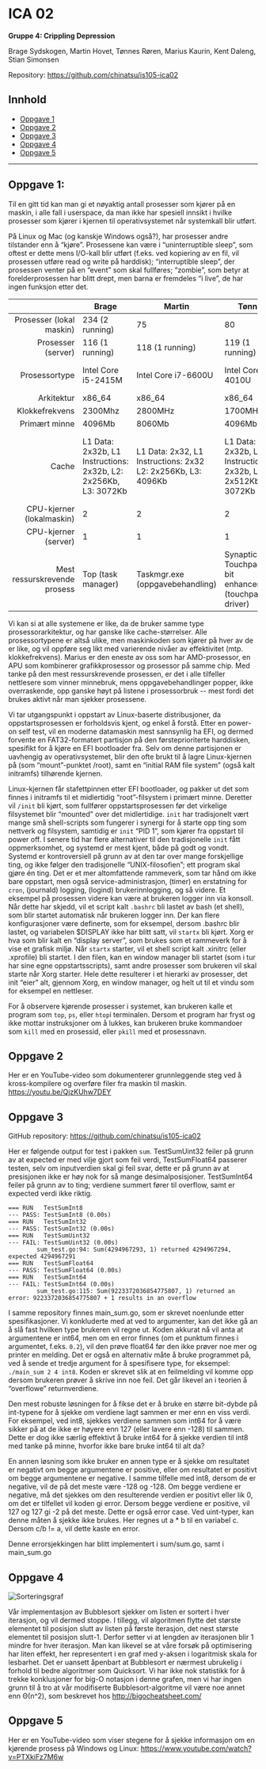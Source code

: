 # ICA 02

**Gruppe 4: Crippling Depression**

Brage Sydskogen, Martin Hovet, Tønnes Røren, Marius Kaurin, Kent Daleng, Stian Simonsen

Repository: https://github.com/chinatsu/is105-ica02

## Innhold

* [Oppgave 1](#oppgave-1)
* [Oppgave 2](#oppgave-2)
* [Oppgave 3](#oppgave-3)
* [Oppgave 4](#oppgave-4)
* [Oppgave 5](#oppgave-5)

---

## Oppgave 1:

Til en gitt tid kan man gi et nøyaktig antall prosesser som kjører på en maskin, i alle fall i userspace, da man ikke har spesiell innsikt i hvilke prosesser som kjører i kjernen til operativsystemet når systemkall blir utført.

På Linux og Mac (og kanskje Windows også?), har prosesser andre tilstander enn å “kjøre”. Prosessene kan være i “uninterruptible sleep”, som oftest er dette mens I/O-kall blir utført (f.eks. ved kopiering av en fil, vil prosessen utføre read og write på harddisk); “interruptible sleep”, der prosessen venter på en “event” som skal fullføres; “zombie”, som betyr at forelderprosessen har blitt drept, men barna er fremdeles “i live”, de har ingen funksjon etter det.

|                              | Brage | Martin | Tønnes | Stian | Marius | Kent |
|-----------------------------:|-------|--------|--------|-------|--------|------|
| Prosesser (lokal maskin)     | 234 (2 running) | 75 | 80 | 79(?) | 153 | 88 (1 running) |
| Prosesser (server)           | 116 (1 running) | 118 (1 running) | 119 (1 running) | 118(?) |122 (1 running) | 127 (1 running) |
| Prosessortype                | Intel Core i5-2415M | Intel Core i7-6600U |Intel Core i3-4010U | Intel Core i5-3230M | AMD A8-7410 APU | Intel Celeron 2955U |
| Arkitektur                   | x86_64 | x86_64 | x86_64 | x84_64 | x86_64 | x86_64 |
| Klokkefrekvens               | 2300Mhz | 2800MHz | 1700MHz | 2600MHz | 2200Mhz | 1400MHz |
| Primært minne                | 4096Mb | 8060Mb | 4096Mb | 4096Mb | 8192Mb | 4096Mb |
|Cache                         | L1 Data: 2x32b, L1 Instructions: 2x32b, L2: 2x256Kb, L3: 3072Kb | L1 Data: 2x32, L1 Instructions: 2x32 L2: 2x256Kb, L3: 4096Kb | L1 Data: 2x32b, L1 Instructions: 2x32b, L2: 2x512Kb, L3: 3072Kb | L1 Data: 2x32kb, L1 Instructions: 2x32kb, L2: 2x256kb L3: 3072Kb | L1 Data: 4x32b, L1 Instructions: 4x32b, L2: 2048Kb | L1 Data: 2x32b, L1 Instructions: 2x32b, L2: 2x256Kb, L3: 2048Mb |
| CPU-kjerner (lokalmaskin)    | 2 | 2 | 2 | 2 | 4 | 2 |
| CPU-kjerner (server)         | 1 | 1 | 1 | 1 | 1 | 1 |
| Mest ressurskrevende prosess | Top (task manager) | Taskmgr.exe (oppgavebehandling) | Synaptics Touchpad 64-bit enhancements (touchpad-driver) | Football manager 2017 (steam spill) | WMI Provider Host | Firefox (nettleser) |

Vi kan si at alle systemene er like, da de bruker samme type prosessorarkitektur, og har ganske like cache-størrelser. Alle prosessortypene er altså ulike, men maskinkoden som kjører på hver av de er like, og vil oppføre seg likt med varierende nivåer av effektivitet (mtp. klokkefrekvens). Marius er den eneste av oss som har AMD-prosessor, en APU som kombinerer grafikkprosessor og prosessor på samme chip. Med tanke på den mest ressurskrevende prosessen, er det i alle tilfeller nettlesere som vinner minnebruk, mens oppgavebehandlinger popper, ikke overraskende, opp ganske høyt på listene i prosessorbruk -- mest fordi det brukes aktivt når man sjekker prosessene.

Vi tar utgangspunkt i oppstart av Linux-baserte distribusjoner, da oppstartsprosessen er forholdsvis kjent, og enkel å forstå. Etter en power-on self test, vil en moderne datamaskin mest sannsynlig ha EFI, og dermed forvente en FAT32-formatert partisjon på den førsteprioriterte harddisken, spesifikt for å kjøre en EFI bootloader fra. Selv om denne partisjonen er uavhengig av operativsystemet, blir den ofte brukt til å lagre Linux-kjernen på (som “mount”-punktet /root), samt en “initial RAM file system” (også kalt initramfs) tilhørende kjernen.

Linux-kjernen får stafettpinnen etter EFI bootloader, og pakker ut det som finnes i initramfs til et midlertidig “root”-filsystem i primært minne. Deretter vil `/init` bli kjørt, som fullfører oppstartsprosessen før det virkelige filsystemet blir “mounted” over det midlertidige. `init` har tradisjonelt vært mange små shell-scripts som fungerer i synergi for å starte opp ting som nettverk og filsystem, samtidig er `init` “PID 1”, som kjører fra oppstart til power off.
I senere tid har flere alternativer til den tradisjonelle `init` fått oppmerksomhet, og systemd er mest kjent, både på godt og vondt. Systemd er kontroversiell på grunn av at den tar over mange forskjellige ting, og ikke følger den tradisjonelle “UNIX-filosofien”; ett program skal gjøre én ting. Det er et mer altomfattende rammeverk, som tar hånd om ikke bare oppstart, men også service-administrasjon, (timer) en erstatning for `cron`, (journald) logging, (logind) brukerinnlogging, og så videre.
Et eksempel på prosessen videre kan være at brukeren logger inn via konsoll. Når dette har skjedd, vil et script kalt `.bashrc` bli lastet av bash (et shell), som blir startet automatisk når brukeren logger inn. Der kan flere konfigurasjoner være definerte, som for eksempel, dersom .bashrc blir lastet, og variabelen $DISPLAY ikke har blitt satt, vil `startx` bli kjørt. Xorg er hva som blir kalt en “display server”, som brukes som et rammeverk for å vise et grafisk miljø. Når `startx` starter, vil et shell script kalt .xinitrc (eller .xprofile) bli startet. I den filen, kan en window manager bli startet (som i tur har sine egne oppstartsscripts), samt andre prosesser som brukeren vil skal starte når Xorg starter. Hele dette resulterer i et hierarki av prosesser, det init “eier” alt, gjennom Xorg, en window manager, og helt ut til et vindu som for eksempel en nettleser.

For å observere kjørende prosesser i systemet, kan brukeren kalle et program som `top`, `ps`, eller `htop`i terminalen. Dersom et program har fryst og ikke mottar instruksjoner om å lukkes, kan brukeren bruke kommandoer som `kill` med en prosessid, eller `pkill` med et prosessnavn.

## Oppgave 2
Her er en YouTube-video som dokumenterer grunnleggende steg ved å kross-kompilere og overføre filer fra maskin til maskin. https://youtu.be/QjzKUhw7DEY


## Oppgave 3
GitHub repository: https://github.com/chinatsu/is105-ica02

Her er følgende output for test i pakken `sum`. TestSumUint32 feiler på grunn av at expected er med vilje gjort som feil verdi, TestSumFloat64 passerer testen, selv om inputverdien skal gi feil svar, dette er på grunn av at presisjonen ikke er høy nok for så mange desimalposisjoner. TestSumInt64 feiler på grunn av to ting; verdiene summert fører til overflow, samt er expected verdi ikke riktig.

```
=== RUN   TestSumInt8
--- PASS: TestSumInt8 (0.00s)
=== RUN   TestSumInt32
--- PASS: TestSumInt32 (0.00s)
=== RUN   TestSumUint32
--- FAIL: TestSumUint32 (0.00s)
        sum_test.go:94: Sum(4294967293, 1) returned 4294967294, expected 4294967291
=== RUN   TestSumFloat64
--- PASS: TestSumFloat64 (0.00s)
=== RUN   TestSumInt64
--- FAIL: TestSumInt64 (0.00s)
        sum_test.go:115: Sum(9223372036854775807, 1) returned an error: 9223372036854775807 + 1 results in an overflow
```

I samme repository finnes main_sum.go, som er skrevet noenlunde etter spesifikasjoner. Vi konkluderte med at ved to argumenter, kan det ikke gå an å slå fast hvilken type brukeren vil regne ut. Koden akkurat nå vil anta at argumentene er int64, men om en error finnes (om et punktum finnes i argumentet, f.eks. `0.2`), vil den prøve float64 før den ikke prøver noe mer og printer en melding. Det er også en alternativ måte å bruke programmet på, ved å sende et tredje argument for å spesifisere type, for eksempel: `./main_sum 2 4 int8`. Koden er skrevet slik at en feilmelding vil komme opp dersom brukeren prøver å skrive inn noe feil. Det går likevel an i teorien å “overflowe” returnverdiene.

Den mest robuste løsningen for å fikse det er å bruke en større bit-dybde på int-typene for å sjekke om verdiene lagt sammen er mer enn en viss verdi. For eksempel, ved int8, sjekkes verdiene sammen som int64 for å være sikker på at de ikke er høyere enn 127 (eller lavere enn -128) til sammen. Dette er dog ikke særlig effektivt å bruke int64 for å sjekke verdien til int8 med tanke på minne, hvorfor ikke bare bruke int64 til alt da?

En annen løsning som ikke bruker en annen type er å sjekke om resultatet er negativt om begge argumentene er positive, eller om resultatet er positivt om begge argumentene er negative. I samme tilfelle med int8, dersom de er negative, vil de på det meste være -128 og -128. Om begge verdiene er negative, må det sjekkes om den resulterende verdien er positivt eller lik 0, om det er tilfellet vil koden gi error. Dersom begge verdiene er positive, vil 127 og 127 gi -2 på det meste. Dette er også error case.
Ved uint-typer, kan denne måten å sjekke ikke brukes. Her regnes ut a * b til en variabel c. Dersom c/b != a, vil dette kaste en error.

Denne errorsjekkingen har blitt implementert i sum/sum.go, samt i main_sum.go


## Oppgave 4

![Sorteringsgraf](https://github.com/crippling-depression/mappeinnlevering/blob/master/sorting-comparison.png)

Vår implementasjon av Bubblesort sjekker om listen er sortert i hver iterasjon, og vil dermed stoppe. I tillegg, vil algoritmen flytte det største elementet til posisjon slutt av listen på første iterasjon, det nest største elementet til posisjon slutt-1. Derfor setter vi at lengden av iterasjonen blir 1 mindre for hver iterasjon.
Man kan likevel se at våre forsøk på optimisering har liten effekt, her representert i en graf med y-aksen i logaritmisk skala for lesbarhet. Det er uansett åpenbart at Bubblesort er nærmest ubrukelig i forhold til bedre algoritmer som Quicksort.
Vi har ikke nok statistikk for å trekke konklusjoner for big-O notasjon i denne grafen, men vi har ingen grunn til å tro at vår modifiserte Bubblesort-algoritme vil være noe annet enn Θ(n^2), som beskrevet hos http://bigocheatsheet.com/

## Oppgave 5
Her er en YouTube-video som viser stegene for å sjekke informasjon om en kjørende prosess på Windows og Linux: https://www.youtube.com/watch?v=PTXkiFz7M6w
